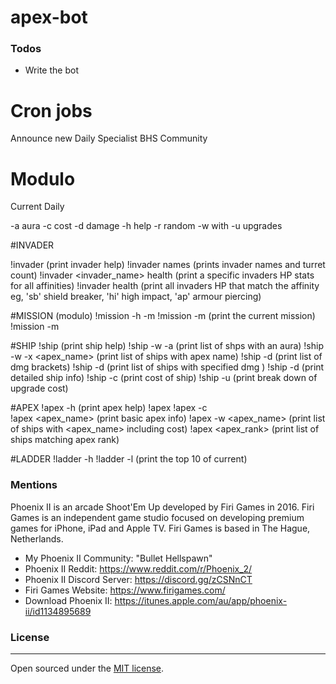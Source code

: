 # apex-bot

### Todos

 - Write the bot

# Cron jobs 
Announce new Daily
Specialist
BHS Community 

# Modulo
Current Daily

-a aura
-c cost
-d damage
-h help
-r random
-w with
-u upgrades

#INVADER 

!invader                            (print invader help)
!invader names                      (prints invader names and turret count)
!invader <invader_name> health      (print a specific invaders HP stats for all affinities)
!invader <affinity> health          (print all invaders HP that match the affinity eg, 'sb' shield breaker, 'hi' high impact, 'ap' armour piercing)

#MISSION (modulo)
!mission -h -m
!mission -m                         (print the current mission)
!mission -m 

#SHIP 
!ship                               (print ship help)
!ship -w -a <aura>                  (print list of shps with an aura)
!ship -w -x <apex_name>             (print list of ships with apex name)
!ship -d                            (print list of dmg brackets)
!ship -d <ship>                     (print list of ships with specified dmg )
!ship -d <ship>                     (print detailed ship info)
!ship -c                            (print cost of ship)
!ship -u                            (print break down of upgrade cost)

#APEX
!apex -h                            (print apex help)
!apex 
!apex -c                        
!apex <apex_name>                   (print basic apex info)
!apex -w <apex_name>                (print list of ships with <apex_name> including cost)
!apex <apex_rank>                   (print list of ships matching apex rank)

#LADDER
!ladder -h
!ladder -l                          (print the top 10 of current)



### Mentions

Phoenix II is an arcade Shoot'Em Up developed by Firi Games in 2016. Firi Games is an independent game studio focused on developing premium games for iPhone, iPad and Apple TV. Firi Games is based in The Hague, Netherlands.

- My Phoenix II Community: "Bullet Hellspawn"
- Phoenix II Reddit: https://www.reddit.com/r/Phoenix_2/
- Phoenix II Discord Server: https://discord.gg/zCSNnCT
- Firi Games Website: https://www.firigames.com/
- Download Phoenix II: https://itunes.apple.com/au/app/phoenix-ii/id1134895689

### License
----

Open sourced under the [MIT license]().
